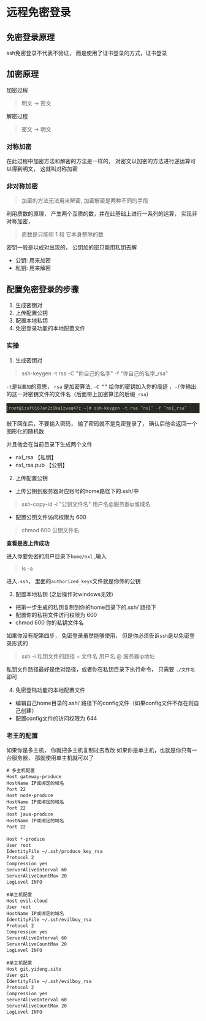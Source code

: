 # 远程免密登录

## 免密登录原理
ssh免密登录不代表不验证， 而是使用了证书登录的方式，证书登录

## 加密原理

加密过程
> 明文 -> 密文

解密过程
> 密文 -> 明文

### 对称加密

在此过程中加密方法和解密的方法是一样的，
对密文以加密的方法进行逆运算可以得到明文， 这就叫对称加密


### 非对称加密
> 加密的方法无法用来解密, 加密解密是两种不同的手段

利用质数的原理， 产生两个互质的数，并在此基础上进行一系列的运算， 实现非对称加密， 
> 质数是只能呗 1 和 它本身整除的数

密钥一般是以成对出现的， 公钥加的密只能用私钥去解
* 公钥: 用来加密
* 私钥: 用来解密



## 配置免密登录的步骤
1. 生成密钥对
2. 上传配置公钥
3. 配置本地私钥
4. 免密登录功能的本地配置文件

### 实操
1. 生成密钥对
> ssh-keygen -t rsa -C "你自己的名字" -f "你自己的名字_rsa"

`-t`是`我要加`的意思， `rsa` 是加密算法,  `-C “”` 给你的密钥加入你的痕迹 ，`-f`你输出的这一对密钥文件的文件名（后面带上加密算法的后缀`_rsa`）

![](md_imgs/nopwd01.png)

敲下回车后，不要输入密码， 输了密码就不是免密登录了，
确认后他会返回一个 图形化的随机数

并且他会在当前目录下生成两个文件
* nxl_rsa 【私钥】
* nxl_rsa.pub 【公钥】

2. 上传配置公钥
* 上传公钥到服务器对应账号的home路径下的.ssh/中
> ssh-copy-id -i "公钥文件名"  用户名@服务器ip或域名

* 配置公钥文件访问权限为 600
> chmod 600 公钥文件名

**查看是否上传成功**

进入你要免密的用户目录下`home/nxl` ,输入
> ls -a

进入`.ssh`， 里面的`authorized_keys`文件就是你传的公钥


3. 配置本地私钥 (之后操作对windows无效)
* 把第一步生成的私钥复制到你的home目录下的.ssh/ 路径下
* 配置你的私钥文件访问权限为 600
* chmod 600 你的私钥文件名

如果你没有配第四步， 免密登录虽然能够使用， 但是你必须告诉`ssh`是以免密登录形式的
> ssh -i 私钥文件的路径 + 文件名   用户名 @ 服务器ip地址

私钥文件路径最好是绝对路径，或者你在私钥目录下执行命令， 只需要 `./文件名` 即可


4. 免密登陆功能的本地配置文件
* 编辑自己home目录的.ssh/ 路径下的config文件（如果config文件不存在则自己创建）
* 配置config文件的访问权限为 644


### 老王的配置
如果你是多主机， 你就把多主机复制过去改改
如果你是单主机，也就是你只有一台服务器， 那就使用单主机就可以了


```
# 多主机配置
Host gateway-produce
HostName IP或绑定的域名
Port 22
Host node-produce
HostName IP或绑定的域名
Port 22
Host java-produce
HostName IP或绑定的域名
Port 22

Host *-produce
User root
IdentityFile ~/.ssh/produce_key_rsa
Protocol 2
Compression yes
ServerAliveInterval 60
ServerAliveCountMax 20
LogLevel INFO

#单主机配置
Host evil-cloud
User root
HostName IP或绑定的域名
IdentityFile ~/.ssh/evilboy_rsa
Protocol 2
Compression yes
ServerAliveInterval 60
ServerAliveCountMax 20
LogLevel INFO

#单主机配置
Host git.yideng.site
User git
IdentityFile ~/.ssh/evilboy_rsa
Protocol 2
Compression yes
ServerAliveInterval 60
ServerAliveCountMax 20
LogLevel INFO

```